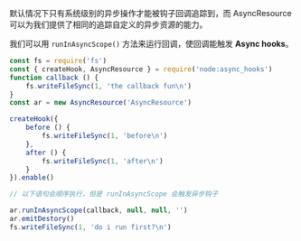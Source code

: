 默认情况下只有系统级别的异步操作才能被钩子回调追踪到，而 AsyncResource 可以为我们提供了相同的追踪自定义的异步资源的能力。

我们可以用 `runInAsyncScope()` 方法来运行回调，使回调能触发 **Async hooks**。

``` js
const fs = require('fs')
const { createHook, AsyncResource } = require('node:async_hooks')
function callback () {
    fs.writeFileSync(1, 'the callback fun\n')
}
const ar = new AsyncResource('AsyncResource')

createHook({
    before () {
        fs.writeFileSync(1, 'before\n')
    },
    after () {
        fs.writeFileSync(1, 'after\n')
    }
}).enable()

// 以下语句会顺序执行，但是 runInAsyncScope 会触发异步钩子

ar.runInAsyncScope(callback, null, null, '')
ar.emitDestory()
fs.writeFileSync(1, 'do i run first?\n')
```